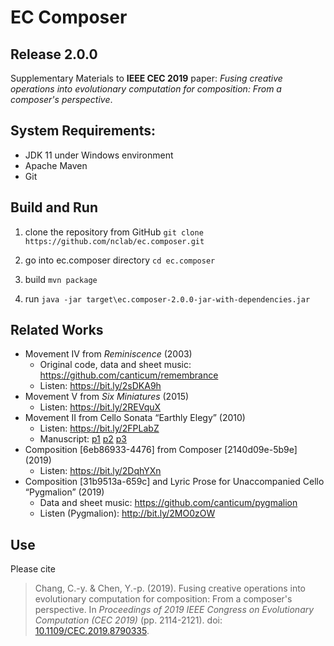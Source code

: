# EC Composer
## Release 2.0.0
Supplementary Materials to **IEEE CEC 2019** paper: _Fusing creative operations into evolutionary computation for composition: From a composer's perspective_.

## System Requirements:
- JDK 11 under Windows environment
- Apache Maven
- Git

## Build and Run
1. clone the repository from GitHub
`git clone https://github.com/nclab/ec.composer.git`

2. go into ec.composer directory
`cd ec.composer`

3. build
`mvn package`

4. run
`java -jar target\ec.composer-2.0.0-jar-with-dependencies.jar`

## Related Works
* Movement IV from _Reminiscence_ (2003)
  * Original code, data and sheet music: https://github.com/canticum/remembrance
  * Listen: https://bit.ly/2sDKA9h
* Movement V from _Six Miniatures_ (2015)
  * Listen: https://bit.ly/2REVquX
* Movement II from Cello Sonata “Earthly Elegy” (2010)
  * Listen: https://bit.ly/2FPLabZ
  * Manuscript: [p1](http://data.digitalculture.tw/taichung/source/1270) [p2](http://data.digitalculture.tw/taichung/source/1271) [p3](http://data.digitalculture.tw/taichung/source/1272)
* Composition [6eb86933-4476] from Composer [2140d09e-5b9e] (2019)
  * Listen: https://bit.ly/2DqhYXn
* Composition [31b9513a-659c] and Lyric Prose for Unaccompanied Cello “Pygmalion” (2019)
  * Data and sheet music: https://github.com/canticum/pygmalion
  * Listen (Pygmalion): http://bit.ly/2MO0zOW

## Use

Please cite

> Chang, C.-y. & Chen, Y.-p. (2019). Fusing creative operations into evolutionary computation for composition: From a composer's perspective. In <i>Proceedings of 2019 IEEE Congress on Evolutionary Computation (CEC 2019)</i> (pp. 2114-2121). doi: [10.1109/CEC.2019.8790335](http://dx.doi.org/10.1109/CEC.2019.8790335).
